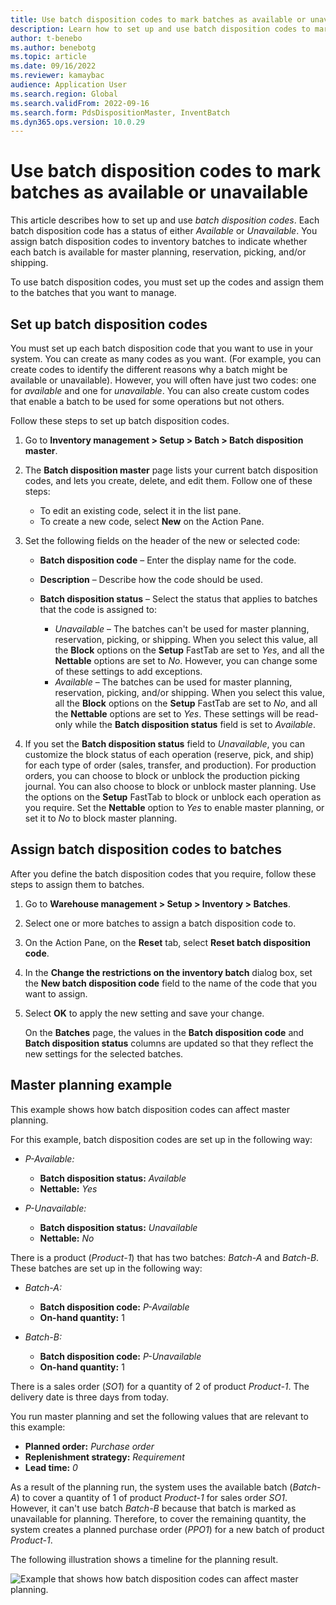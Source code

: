 ```yaml
---
title: Use batch disposition codes to mark batches as available or unavailable
description: Learn how to set up and use batch disposition codes to mark batches as available or unavailable for use in master planning, reservation, picking, and/or shipping.
author: t-benebo
ms.author: benebotg
ms.topic: article
ms.date: 09/16/2022
ms.reviewer: kamaybac
audience: Application User
ms.search.region: Global
ms.search.validFrom: 2022-09-16
ms.search.form: PdsDispositionMaster, InventBatch
ms.dyn365.ops.version: 10.0.29
---
```


# Use batch disposition codes to mark batches as available or unavailable

This article describes how to set up and use *batch disposition codes*. Each batch disposition code has a status of either *Available* or *Unavailable*. You assign batch disposition codes to inventory batches to indicate whether each batch is available for master planning, reservation, picking, and/or shipping.

To use batch disposition codes, you must set up the codes and assign them to the batches that you want to manage.

## Set up batch disposition codes

You must set up each batch disposition code that you want to use in your system. You can create as many codes as you want. (For example, you can create codes to identify the different reasons why a batch might be available or unavailable). However, you will often have just two codes: one for *available* and one for *unavailable*. You can also create custom codes that enable a batch to be used for some operations but not others.

Follow these steps to set up batch disposition codes.

1. Go to **Inventory management \> Setup \> Batch \> Batch disposition master**.
1. The **Batch disposition master** page lists your current batch disposition codes, and lets you create, delete, and edit them. Follow one of these steps:

    - To edit an existing code, select it in the list pane.
    - To create a new code, select **New** on the Action Pane.

1. Set the following fields on the header of the new or selected code:

    - **Batch disposition code** – Enter the display name for the code.
    - **Description** – Describe how the code should be used.
    - **Batch disposition status** – Select the status that applies to batches that the code is assigned to:

        - *Unavailable* – The batches can't be used for master planning, reservation, picking, or shipping. When you select this value, all the **Block** options on the **Setup** FastTab are set to *Yes*, and all the **Nettable** options are set to *No*. However, you can change some of these settings to add exceptions.
        - *Available* – The batches can be used for master planning, reservation, picking, and/or shipping. When you select this value, all the **Block** options on the **Setup** FastTab are set to *No*, and all the **Nettable** options are set to *Yes*. These settings will be read-only while the **Batch disposition status** field is set to *Available*.

1. If you set the **Batch disposition status** field to *Unavailable*, you can customize the block status of each operation (reserve, pick, and ship) for each type of order (sales, transfer, and production). For production orders, you can choose to block or unblock the production picking journal. You can also choose to block or unblock master planning. Use the options on the **Setup** FastTab to block or unblock each operation as you require. Set the **Nettable** option to *Yes* to enable master planning, or set it to *No* to block master planning.

## Assign batch disposition codes to batches

After you define the batch disposition codes that you require, follow these steps to assign them to batches.

1. Go to **Warehouse management \> Setup \> Inventory \> Batches**.
1. Select one or more batches to assign a batch disposition code to.
1. On the Action Pane, on the **Reset** tab, select **Reset batch disposition code**.
1. In the **Change the restrictions on the inventory batch** dialog box, set the **New batch disposition code** field to the name of the code that you want to assign.
1. Select **OK** to apply the new setting and save your change.

    On the **Batches** page, the values in the **Batch disposition code** and **Batch disposition status** columns are updated so that they reflect the new settings for the selected batches.

## Master planning example

This example shows how batch disposition codes can affect master planning.

For this example, batch disposition codes are set up in the following way:

- *P-Available:*

    - **Batch disposition status:** *Available*
    - **Nettable:** *Yes*

- *P-Unavailable:*

    - **Batch disposition status:** *Unavailable*
    - **Nettable:** *No*

There is a product (*Product-1*) that has two batches: *Batch-A* and *Batch-B*. These batches are set up in the following way:

- *Batch-A:*

    - **Batch disposition code:** *P-Available*
    - **On-hand quantity:** 1

- *Batch-B:*

    - **Batch disposition code:** *P-Unavailable*
    - **On-hand quantity:** 1

There is a sales order (*SO1*) for a quantity of 2 of product *Product-1*. The delivery date is three days from today.

You run master planning and set the following values that are relevant to this example:

- **Planned order:** *Purchase order*
- **Replenishment strategy:** *Requirement*
- **Lead time:** *0*

As a result of the planning run, the system uses the available batch (*Batch-A*) to cover a quantity of 1 of product *Product-1* for sales order *SO1*. However, it can't use batch *Batch-B* because that batch is marked as unavailable for planning. Therefore, to cover the remaining quantity, the system creates a planned purchase order (*PPO1*) for a new batch of product *Product-1*.

The following illustration shows a timeline for the planning result.

![Example that shows how batch disposition codes can affect master planning.](media/batch-codes-planning-example.png "Example that shows how batch disposition codes can affect master planning")
